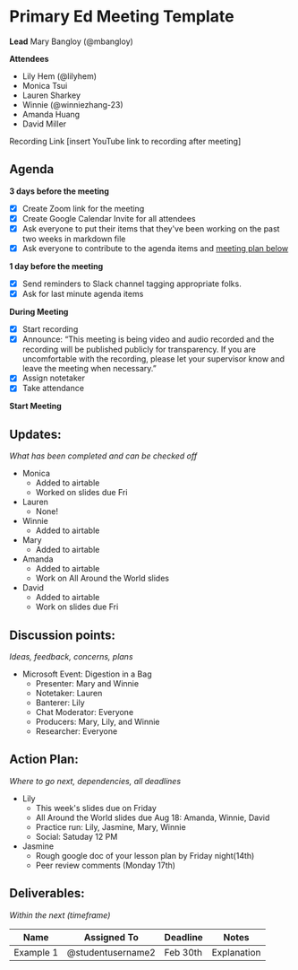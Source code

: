 # Primary Ed Meeting Template
**Lead**
Mary Bangloy (@mbangloy) 

**Attendees**
* Lily Hem (@lilyhem)
* Monica Tsui
* Lauren Sharkey
* Winnie (@winniezhang-23)
* Amanda Huang
* David Miller

Recording Link
[insert YouTube link to recording after meeting]

## Agenda
**3 days before the meeting**
- [X] Create Zoom link for the meeting
- [X] Create Google Calendar Invite for all attendees
- [X] Ask everyone to put their items that they've been working on the past two weeks in markdown file
- [X] Ask everyone to contribute to the agenda items and [meeting plan below](https://github.com/shreyagupta98/people/blob/master/meeting_template.md#updates)

**1 day before the meeting**
- [X] Send reminders to Slack channel tagging appropriate folks. 
- [X] Ask for last minute agenda items

**During Meeting**
- [X] Start recording
- [X] Announce:
“This meeting is being video and audio recorded and the recording will be published publicly for transparency. If you are uncomfortable with the recording, please let your supervisor know and leave the meeting when necessary.”
- [X] Assign notetaker
- [X] Take attendance

**Start Meeting**

## Updates:
*What has been completed and can be checked off*
* Monica
  * Added to airtable
  * Worked on slides due Fri
* Lauren
  * None!
* Winnie
  * Added to airtable
* Mary
  * Added to airtable
* Amanda
  * Added to airtable
  * Work on All Around the World slides
* David
  * Added to airtable
  * Work on slides due Fri

## Discussion points:
*Ideas, feedback, concerns, plans*
* Microsoft Event: Digestion in a Bag
  * Presenter: Mary and Winnie
  * Notetaker: Lauren
  * Banterer: Lily
  * Chat Moderator: Everyone
  * Producers: Mary, Lily, and Winnie
  * Researcher: Everyone
  
## Action Plan:
*Where to go next, dependencies, all deadlines*
* Lily
  * This week's slides due on Friday
  * All Around the World slides due Aug 18: Amanda, Winnie, David
  * Practice run: Lily, Jasmine, Mary, Winnie
  * Social: Satuday 12 PM
* Jasmine
  * Rough google doc of your lesson plan by Friday night(14th)
  * Peer review comments (Monday 17th)
## Deliverables:
*Within the next (timeframe)*

Name  | Assigned To | Deadline | Notes
------|-------------|----------|------
Example 1 | @studentusername2 | Feb 30th | Explanation


